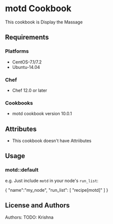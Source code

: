 # motd Cookbook
This cookbook is Display the Massage


## Requirements

### Platforms

- CentOS-7.1/7.2
- Ubuntu-14.04

### Chef

- Chef 12.0 or later

### Cookbooks

- motd cookbook version 10.0.1

## Attributes

- This cookbook doesn't have Attriibutes 

## Usage

### motd::default

e.g.
Just include `motd` in your node's `run_list`:

{
  "name":"my_node",
  "run_list": [
    "recipe[motd]"
  ]
}


## License and Authors

Authors: TODO: Krishna

